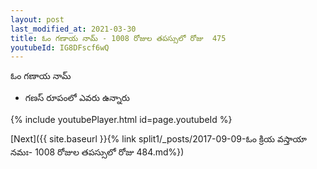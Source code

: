 ```yaml
---
layout: post
last_modified_at: 2021-03-30
title: ఓం గణాయ నామ్ - 1008 రోజుల తపస్సులో రోజు  475
youtubeId: IG8DFscf6wQ
---
```

 
 
 ఓం గణాయ నామ్   
 
 -  గణస్ రూపంలో ఎవరు ఉన్నారు 
 
  
 
  
 
 
 
 
 
 


{% include youtubePlayer.html id=page.youtubeId %}
 
[Next]({{ site.baseurl }}{% link  split1/_posts/2017-09-09-ఓం క్రియ వస్తాయా నమః- 1008 రోజుల తపస్సులో రోజు  484.md%})
 
